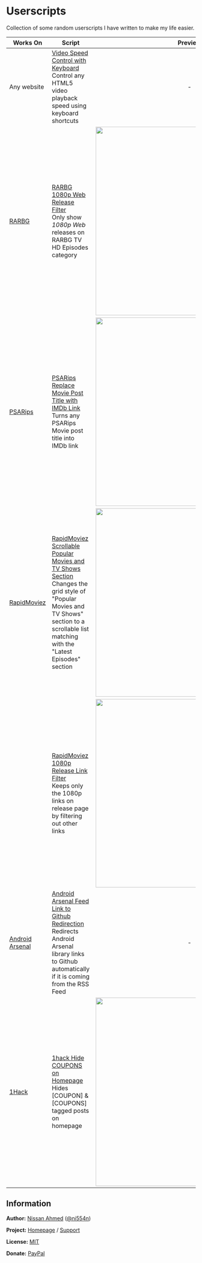 # Userscripts

Collection of some random userscripts I have written to make my life easier.

| Works On | Script | Preview |
| --- | --- | :---: |
| Any website | [Video Speed Control with Keyboard](https://github.com/ni554n/userscripts/tree/master/video-speed-control-with-keyboard) <br/>Control any HTML5 video playback speed using keyboard shortcuts | - |
| [RARBG](https://rarbgto.org) | [RARBG 1080p Web Release Filter](https://github.com/ni554n/userscripts/tree/master/rarbg-1080p-web-release-filter) <br/>Only show _1080p Web_ releases on RARBG TV HD Episodes category | <img src="https://github.com/ni554n/userscripts/raw/master/art/RARBG%201080p%20Web%20Release%20Filter.png" width="500" /> |
| [PSARips](http://psarips.com) | [PSARips Replace Movie Post Title with IMDb Link](https://github.com/ni554n/userscripts/tree/master/psarips-replace-movie-post-title-with-imdb-link) <br/>Turns any PSARips Movie post title into IMDb link | <img src="https://github.com/ni554n/userscripts/raw/master/art/PSARips%20Replace%20Movie%20Post%20Title%20with%20IMDb%20Link.png" width="500" /> |
| [RapidMoviez](http://rmz.cr) | [RapidMoviez Scrollable Popular Movies and TV Shows Section](https://github.com/ni554n/userscripts/tree/master/rapidmoviez-scrollable-popular-movies-and-tv-shows-section) <br/>Changes the grid style of "Popular Movies and TV Shows" section to a scrollable list matching with the "Latest Episodes" section | <img src="https://github.com/ni554n/userscripts/raw/master/art/RapidMoviez%20Scrollable%20Popular%20Movies%20and%20TV%20Shows%20Section.png" width="500" /> |
| | [RapidMoviez 1080p Release Link Filter](https://github.com/ni554n/userscripts/tree/master/rapidmoviez-1080p-release-filter) <br/>Keeps only the 1080p links on release page by filtering out other links | <img src="https://github.com/ni554n/userscripts/raw/master/art/RapidMoviez%201080p%20Release%20Link%20Filter.png" width="500" /> |
| [Android Arsenal](https://android-arsenal.com) | [Android Arsenal Feed Link to Github Redirection](https://github.com/ni554n/userscripts/tree/master/android-arsenal-feed-link-to-github-redirection) <br/> Redirects Android Arsenal library links to Github automatically if it is coming from the RSS Feed | - |
| [1Hack](https://onehack.us) | [1hack Hide COUPONS on Homepage](https://github.com/ni554n/userscripts/tree/master/1hack-hide-coupons-on-homepage) <br/>Hides [COUPON] & [COUPONS] tagged posts on homepage | <img src="https://github.com/ni554n/userscripts/raw/master/art/1hack%20Hide%20COUPONS%20on%20Homepage.png" width="500" /> |

## Information

**Author:** [Nissan Ahmed](https://ni554n.github.io) ([@ni554n](https://twitter.com/ni554n))

**Project:** [Homepage](https://github.com/ni554n/userscripts/) / [Support](https://github.com/ni554n/userscripts/issues)

**License:** [MIT](https://github.com/ni554n/userscripts/blob/master/LICENSE)

**Donate:** [PayPal](https://paypal.me/ni554n)

